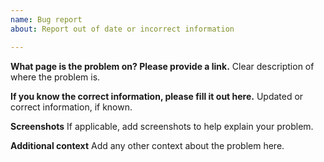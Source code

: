```yaml
---
name: Bug report
about: Report out of date or incorrect information

---
```


**What page is the problem on? Please provide a link.**
Clear description of where the problem is.

**If you know the correct information, please fill it out here.**
Updated or correct information, if known.

**Screenshots**
If applicable, add screenshots to help explain your problem.

**Additional context**
Add any other context about the problem here.
